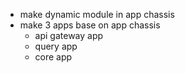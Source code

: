 - make dynamic module in app chassis
- make 3 apps base on app chassis
    - api gateway app
    - query app
    - core app
